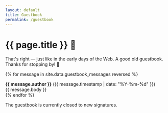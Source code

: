 ```yaml
---
layout: default
title: Guestbook
permalink: /guestbook
---
```


<h1>{{ page.title }} 📖</h1>

That's right &mdash; just like in the early days of the Web. A good old guestbook. Thanks for stopping by! 👋

{% for message in site.data.guestbook_messages reversed %}
  <div class="guestbook-entry">
    <div class="guestbook-entry-author"><span style="font-weight: bold;">{{ message.author }}</span> ({{ message.timestamp | date: "%Y-%m-%d" }})</div>
    <div class="guestbook-entry-body">{{ message.body }}</div>
  </div>
{% endfor %}

The guestbook is currently closed to new signatures.
